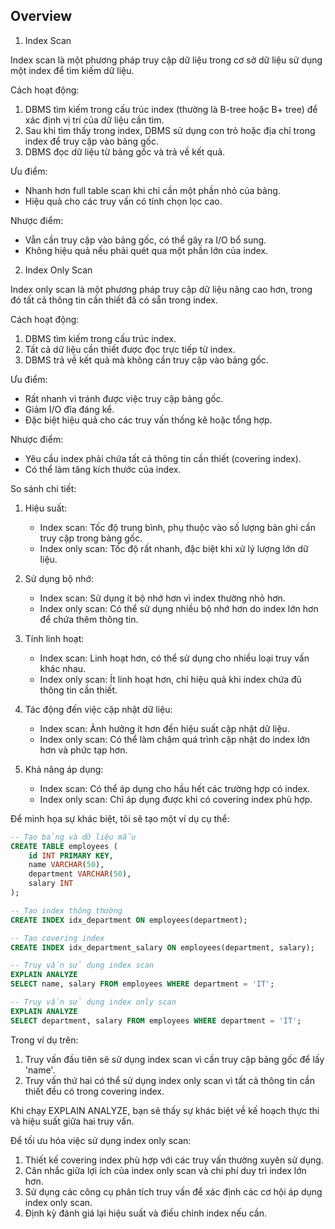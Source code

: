 ## Overview

1. Index Scan

Index scan là một phương pháp truy cập dữ liệu trong cơ sở dữ liệu sử dụng một index để tìm kiếm dữ liệu.

Cách hoạt động:
1. DBMS tìm kiếm trong cấu trúc index (thường là B-tree hoặc B+ tree) để xác định vị trí của dữ liệu cần tìm.
2. Sau khi tìm thấy trong index, DBMS sử dụng con trỏ hoặc địa chỉ trong index để truy cập vào bảng gốc.
3. DBMS đọc dữ liệu từ bảng gốc và trả về kết quả.

Ưu điểm:
- Nhanh hơn full table scan khi chỉ cần một phần nhỏ của bảng.
- Hiệu quả cho các truy vấn có tính chọn lọc cao.

Nhược điểm:
- Vẫn cần truy cập vào bảng gốc, có thể gây ra I/O bổ sung.
- Không hiệu quả nếu phải quét qua một phần lớn của index.

2. Index Only Scan

Index only scan là một phương pháp truy cập dữ liệu nâng cao hơn, trong đó tất cả thông tin cần thiết đã có sẵn trong index.

Cách hoạt động:
1. DBMS tìm kiếm trong cấu trúc index.
2. Tất cả dữ liệu cần thiết được đọc trực tiếp từ index.
3. DBMS trả về kết quả mà không cần truy cập vào bảng gốc.

Ưu điểm:
- Rất nhanh vì tránh được việc truy cập bảng gốc.
- Giảm I/O đĩa đáng kể.
- Đặc biệt hiệu quả cho các truy vấn thống kê hoặc tổng hợp.

Nhược điểm:
- Yêu cầu index phải chứa tất cả thông tin cần thiết (covering index).
- Có thể làm tăng kích thước của index.

So sánh chi tiết:

1. Hiệu suất:
    - Index scan: Tốc độ trung bình, phụ thuộc vào số lượng bản ghi cần truy cập trong bảng gốc.
    - Index only scan: Tốc độ rất nhanh, đặc biệt khi xử lý lượng lớn dữ liệu.

2. Sử dụng bộ nhớ:
    - Index scan: Sử dụng ít bộ nhớ hơn vì index thường nhỏ hơn.
    - Index only scan: Có thể sử dụng nhiều bộ nhớ hơn do index lớn hơn để chứa thêm thông tin.

3. Tính linh hoạt:
    - Index scan: Linh hoạt hơn, có thể sử dụng cho nhiều loại truy vấn khác nhau.
    - Index only scan: Ít linh hoạt hơn, chỉ hiệu quả khi index chứa đủ thông tin cần thiết.

4. Tác động đến việc cập nhật dữ liệu:
    - Index scan: Ảnh hưởng ít hơn đến hiệu suất cập nhật dữ liệu.
    - Index only scan: Có thể làm chậm quá trình cập nhật do index lớn hơn và phức tạp hơn.

5. Khả năng áp dụng:
    - Index scan: Có thể áp dụng cho hầu hết các trường hợp có index.
    - Index only scan: Chỉ áp dụng được khi có covering index phù hợp.

Để minh họa sự khác biệt, tôi sẽ tạo một ví dụ cụ thể:



```sql
-- Tạo bảng và dữ liệu mẫu
CREATE TABLE employees (
    id INT PRIMARY KEY,
    name VARCHAR(50),
    department VARCHAR(50),
    salary INT
);

-- Tạo index thông thường
CREATE INDEX idx_department ON employees(department);

-- Tạo covering index
CREATE INDEX idx_department_salary ON employees(department, salary);

-- Truy vấn sử dụng index scan
EXPLAIN ANALYZE
SELECT name, salary FROM employees WHERE department = 'IT';

-- Truy vấn sử dụng index only scan
EXPLAIN ANALYZE
SELECT department, salary FROM employees WHERE department = 'IT';

```

Trong ví dụ trên:
1. Truy vấn đầu tiên sẽ sử dụng index scan vì cần truy cập bảng gốc để lấy 'name'.
2. Truy vấn thứ hai có thể sử dụng index only scan vì tất cả thông tin cần thiết đều có trong covering index.

Khi chạy EXPLAIN ANALYZE, bạn sẽ thấy sự khác biệt về kế hoạch thực thi và hiệu suất giữa hai truy vấn.

Để tối ưu hóa việc sử dụng index only scan:
1. Thiết kế covering index phù hợp với các truy vấn thường xuyên sử dụng.
2. Cân nhắc giữa lợi ích của index only scan và chi phí duy trì index lớn hơn.
3. Sử dụng các công cụ phân tích truy vấn để xác định các cơ hội áp dụng index only scan.
4. Định kỳ đánh giá lại hiệu suất và điều chỉnh index nếu cần.